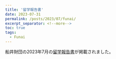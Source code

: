 ```yaml
---
title: '留学報告書'
date: 2023-07-31
permalink: /posts/2023/07/funai/
excerpt_separator: <!--more-->
toc: true
tags:
  - Funai
---
```

船井財団の2023年7月の[留学報告書](https://admin.funaifoundation.jp/upload/funai/user/m852ljip6bsy.pdf)が掲載されました。
<!--more-->

